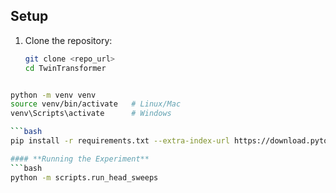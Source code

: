 ## Setup

1. Clone the repository:

   ```bash
   git clone <repo_url>
   cd TwinTransformer

```bash

python -m venv venv
source venv/bin/activate   # Linux/Mac
venv\Scripts\activate      # Windows

```bash
pip install -r requirements.txt --extra-index-url https://download.pytorch.org/whl/cu121

#### **Running the Experiment**
```bash
python -m scripts.run_head_sweeps
